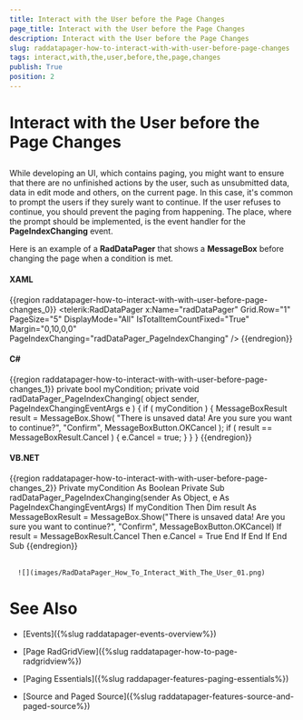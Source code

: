 ```yaml
---
title: Interact with the User before the Page Changes
page_title: Interact with the User before the Page Changes
description: Interact with the User before the Page Changes
slug: raddatapager-how-to-interact-with-with-user-before-page-changes
tags: interact,with,the,user,before,the,page,changes
publish: True
position: 2
---
```


# Interact with the User before the Page Changes



## 

While developing an UI, which contains paging, you might want to ensure that there are no unfinished actions by the user, such as unsubmitted data, data in edit mode and others, on the current page. In this case, it's common to prompt the users if they surely want to continue. If the user refuses to continue, you should prevent the paging from happening. The place, where the prompt should be implemented, is the event handler for the __PageIndexChanging__ event.

Here is an example of a __RadDataPager__ that shows a __MessageBox__ before changing the page when a condition is met.

#### __XAML__

{{region raddatapager-how-to-interact-with-with-user-before-page-changes_0}}
	<telerik:RadDataPager x:Name="radDataPager"
	                        Grid.Row="1"
	                        PageSize="5"
	                        DisplayMode="All"
	                        IsTotalItemCountFixed="True"
	                        Margin="0,10,0,0" PageIndexChanging="radDataPager_PageIndexChanging" />
	{{endregion}}



#### __C#__

{{region raddatapager-how-to-interact-with-with-user-before-page-changes_1}}
	private bool myCondition;
	private void radDataPager_PageIndexChanging( object sender, PageIndexChangingEventArgs e )
	{
	    if ( myCondition )
	    {
	        MessageBoxResult result = MessageBox.Show( "There is unsaved data! Are you sure you want to continue?", "Confirm", MessageBoxButton.OKCancel );
	        if ( result == MessageBoxResult.Cancel )
	        {
	            e.Cancel = true;
	        }
	    }
	}
	{{endregion}}



#### __VB.NET__

{{region raddatapager-how-to-interact-with-with-user-before-page-changes_2}}
	Private myCondition As Boolean
	Private Sub radDataPager_PageIndexChanging(sender As Object, e As PageIndexChangingEventArgs)
	 If myCondition Then
	  Dim result As MessageBoxResult = MessageBox.Show("There is unsaved data! Are you sure you want to continue?", "Confirm", MessageBoxButton.OKCancel)
	  If result = MessageBoxResult.Cancel Then
	   e.Cancel = True
	  End If
	 End If
	End Sub
	{{endregion}}






         
      ![](images/RadDataPager_How_To_Interact_With_The_User_01.png)

# See Also

 * [Events]({%slug raddatapager-events-overview%})

 * [Page RadGridView]({%slug raddatapager-how-to-page-radgridview%})

 * [Paging Essentials]({%slug raddapager-features-paging-essentials%})

 * [Source and Paged Source]({%slug raddatapager-features-source-and-paged-source%})
